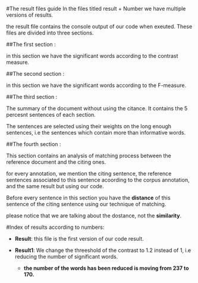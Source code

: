 #The result files guide
In the files titled result + Number we have multiple versions of results.

the result file contains the console output of our code when exeuted.
These files are divided into three sections.

##The first section :

in this section we have the significant words according to the contrast measure.

##The second section :

in this section we have the significant words according to the F-measure.

##The third section :

The summary of the document without using the citance.
It contains the 5 percesnt sentences of each section.

The sentences are selected using their weights on the long enough sentences, i.e the sentences which contain more than
informative words.

##The fourth section :

This section contains an analysis of matching process between the reference document and the citing ones.

for every annotation, we mention the citing sentence, the reference sentences associated to this sentence acoording
to the corpus annotation, and the same result but using our code.

Before every sentence in this section you have the **distance** of this sentence of the citing sentence using our
technique of matching.

please notice that we are talking about the dostance, not the **similarity**.

#Index of results according to numbers:

- **Result**: this file is the first version of our code result.

- **Result1**: We change the threeshold of the contrast to 1.2 instead of 1, i.e reducing the number of significant words.

    - **the number of the words has been reduced is moving from 237 to 170.**